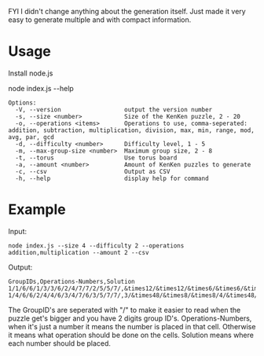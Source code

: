 FYI I didn't change anything about the generation itself. Just made it very easy to generate multiple and with compact information.

# Usage
Install node.js

node index.js --help
```
Options:
  -V, --version                  output the version number
  -s, --size <number>            Size of the KenKen puzzle, 2 - 20
  -o, --operations <items>       Operations to use, comma-seperated: addition, subtraction, multiplication, division, max, min, range, mod, avg, par, gcd
  -d, --difficulty <number>      Difficulty level, 1 - 5
  -m, --max-group-size <number>  Maximum group size, 2 - 8
  -t, --torus                    Use torus board
  -a, --amount <number>          Amount of KenKen puzzles to generate
  -c, --csv                      Output as CSV
  -h, --help                     display help for command
```
# Example
Input:
```
node index.js --size 4 --difficulty 2 --operations addition,multiplication --amount 2 --csv
```
Output:
```
GroupIDs,Operations-Numbers,Solution
1/1/6/6/1/3/3/6/2/4/7/7/2/5/5/7/,&times12/&times12/&times6/&times6/&times12/+6/+6/&times6/+3/2/+11/+11/+3/+4/+4/+11,4132342112432314,0
1/4/6/6/2/4/4/6/3/4/7/6/3/5/7/7/,3/&times48/&times8/&times8/4/&times48/&times48/&times8/+3/&times48/&times36/&times8/+3/1/&times36/&times36,3214432114322143,0
```
The GroupID's are seperated with "/" to make it easier to read when the puzzle get's bigger and you have 2 digits group ID's.
Operations-Numbers, when it's just a number it means the number is placed in that cell. Otherwise it means what operation should be done on the cells. 
Solution means where each number should be placed.

